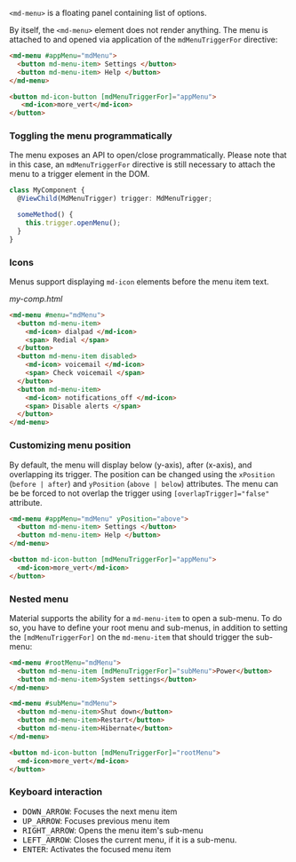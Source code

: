 `<md-menu>` is a floating panel containing list of options.

<!-- example(menu-overview) -->

By itself, the `<md-menu>` element does not render anything. The menu is attached to and opened
via application of the `mdMenuTriggerFor` directive:
```html
<md-menu #appMenu="mdMenu">
  <button md-menu-item> Settings </button>
  <button md-menu-item> Help </button>
</md-menu>

<button md-icon-button [mdMenuTriggerFor]="appMenu">
   <md-icon>more_vert</md-icon>
</button>
```

### Toggling the menu programmatically
The menu exposes an API to open/close programmatically. Please note that in this case, an
`mdMenuTriggerFor` directive is still necessary to attach the menu to a trigger element in the DOM.

```ts
class MyComponent {
  @ViewChild(MdMenuTrigger) trigger: MdMenuTrigger;

  someMethod() {
    this.trigger.openMenu();
  }
}
```

### Icons
Menus support displaying `md-icon` elements before the menu item text.

*my-comp.html*
```html
<md-menu #menu="mdMenu">
  <button md-menu-item>
    <md-icon> dialpad </md-icon>
    <span> Redial </span>
  </button>
  <button md-menu-item disabled>
    <md-icon> voicemail </md-icon>
    <span> Check voicemail </span>
  </button>
  <button md-menu-item>
    <md-icon> notifications_off </md-icon>
    <span> Disable alerts </span>
  </button>
</md-menu>
```

### Customizing menu position

By default, the menu will display below (y-axis), after (x-axis), and overlapping its trigger.
The position can be changed using the `xPosition` (`before | after`) and `yPosition`
(`above | below`) attributes. The menu can be be forced to not overlap the trigger using
`[overlapTrigger]="false"` attribute.

```html
<md-menu #appMenu="mdMenu" yPosition="above">
  <button md-menu-item> Settings </button>
  <button md-menu-item> Help </button>
</md-menu>

<button md-icon-button [mdMenuTriggerFor]="appMenu">
  <md-icon>more_vert</md-icon>
</button>
```

### Nested menu

Material supports the ability for a `md-menu-item` to open a sub-menu. To do so, you have to define
your root menu and sub-menus, in addition to setting the `[mdMenuTriggerFor]` on the `md-menu-item`
that should trigger the sub-menu:

```html
<md-menu #rootMenu="mdMenu">
  <button md-menu-item [mdMenuTriggerFor]="subMenu">Power</button>
  <button md-menu-item>System settings</button>
</md-menu>

<md-menu #subMenu="mdMenu">
  <button md-menu-item>Shut down</button>
  <button md-menu-item>Restart</button>
  <button md-menu-item>Hibernate</button>
</md-menu>

<button md-icon-button [mdMenuTriggerFor]="rootMenu">
  <md-icon>more_vert</md-icon>
</button>
```


### Keyboard interaction
- <kbd>DOWN_ARROW</kbd>: Focuses the next menu item
- <kbd>UP_ARROW</kbd>: Focuses previous menu item
- <kbd>RIGHT_ARROW</kbd>: Opens the menu item's sub-menu
- <kbd>LEFT_ARROW</kbd>: Closes the current menu, if it is a sub-menu.
- <kbd>ENTER</kbd>: Activates the focused menu item

